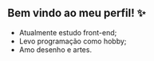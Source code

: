 ## Bem vindo ao meu perfil! ✨

- Atualmente estudo front-end;
- Levo programação como hobby;
- Amo desenho e artes.
